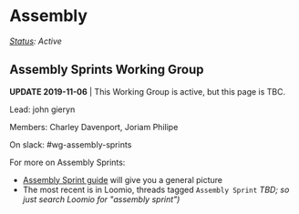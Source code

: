 # Assembly

[_Status_](https://docs.google.com/document/d/1RQrZE_9iw0ewIj7UCvC7SBLCziYwfi13vM5FbRDBCx4/edit?usp=sharing)_: Active_

## Assembly Sprints Working Group

**UPDATE 2019-11-06** \| This Working Group is active, but this page is TBC.

Lead: john gieryn

Members: Charley Davenport, Joriam Philipe

On slack: \#wg-assembly-sprints

For more on Assembly Sprints:

- [Assembly Sprint guide](../../guides/assembly-sprints.md) will give you a general picture
- The most recent is in Loomio, threads tagged `Assembly Sprint` _TBD; so just search Loomio for "assembly sprint")_

